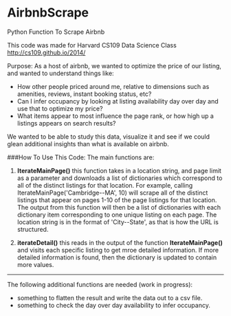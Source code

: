 AirbnbScrape
============

Python Function To Scrape Airbnb

This code was made for Harvard CS109 Data Science Class
http://cs109.github.io/2014/

Purpose:
As a host of airbnb, we wanted to optimize the price of our listing, and wanted to understand things like: 
- How other people priced around me, relative to dimensions such as amenities, reviews, instant booking status, etc?
- Can I infer occupancy by looking at listing availability day over day and use that to optimize my price?
- What items appear to most influence the page rank, or how high up a listings appears on search results?

We wanted to be able to study this data, visualize it and see if we could glean additional insights than what is available on airbnb. 

###How To Use This Code:
The main functions are:

1) **IterateMainPage()**  this function takes in a location string, and page limit as a parameter and downloads a list of dictionaries which correspond to all of the distinct listings for that location.  For example, calling IterateMainPage('Cambridge--MA', 10) will scrape all of the distinct listings that appear on pages 1-10 of the page listings for that location.  The output from this function will then be a list of dictionaries with each dictionary item corresponding to one unique listing on each page.  The location string is in the format of 'City--State', as that is how the URL is structured.  

2) **iterateDetail()**  this reads in the output of the function **IterateMainPage()** and visits each specific listing to get mroe detailed information.  If more detailed information is found, then the dictionary is updated to contain more values. 

----
The following additional functions are needed (work in progress):
 - something to flatten the result and write the data out to a csv file.
 - something to check the day over day availability to infer occupancy.
